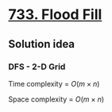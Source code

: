 # [733. Flood Fill](https://leetcode.com/problems/flood-fill/description/)

## Solution idea
### DFS - 2-D Grid

Time complexity = $O(m\times n)$

Space complexity = $O(m\times n)$
